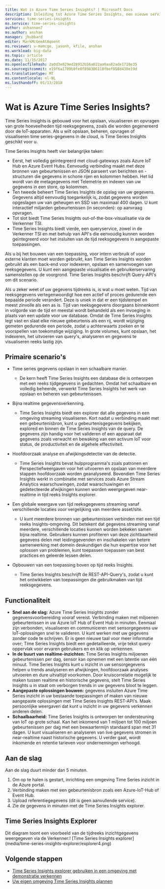 ```yaml
---
title: Wat is Azure Time Series Insights? | Microsoft Docs
description: Inleiding tot Azure Time Series Insights, een nieuwe service voor het time series-gegevensanalyse en IoT-oplossingen.
services: time-series-insights
ms.service: time-series-insights
author: ashannon7
ms.author: anshan
manager: jhubbard
editor: MarkMcGeeAtAquent
ms.reviewer: v-mamcge, jasonh, kfile, anshan
ms.workload: big-data
ms.topic: article
ms.date: 11/15/2017
ms.openlocfilehash: 2a0d3e829ed28912b56a022aa6aa82ade1718e35
ms.sourcegitcommit: e19f6a1709b0fe0f898386118fbef858d430e19d
ms.translationtype: MT
ms.contentlocale: nl-NL
ms.lasthandoff: 01/13/2018
---
```

# <a name="what-is-azure-time-series-insights"></a>Wat is Azure Time Series Insights?

Time Series Insights is gebouwd voor het opslaan, visualiseren en opvragen van grote hoeveelheden tijd reeksgegevens, zoals die worden gegenereerd door de IoT-apparaten.  Als u wilt opslaan, beheren, opvragen of visualiseren time series-gegevens in de cloud, is Time Series Insights geschikt voor u.  

Time Series Insights heeft vier belangrijke taken:

- Eerst, het volledig geïntegreerd met cloud-gateways zoals Azure IoT Hub en Azure Event Hubs. Eenvoudig verbinding maakt met deze bronnen van gebeurtenissen en JSON parseert van berichten en -structuren die gegevens in schone rijen en kolommen hebben. Het lid wordt van de metagegevens met Telemetrie en indexen van uw gegevens in een store, op kolommen.
- Ten tweede beheert Time Series Insights de opslag van uw gegevens. Gegevens altijd eenvoudig toegankelijk is, zodat gegevens worden opgeslagen uw van geheugen en SSD van maximaal 400 dagen. U kunt interactief miljarden gebeurtenissen (in seconden): op aanvraag opvragen.
- Tot slot biedt Time Series Insights out-of-the-box-visualisatie via de Verkenner TSI.  
- Time Series Insights biedt vierde, een queryservice, zowel in de Verkenner TSI en met behulp van API's die eenvoudig kunnen worden geïntegreerd voor het insluiten van de tijd reeksgegevens in aangepaste toepassingen.  

Als u bij het bouwen van een toepassing, voor intern verbruik of voor externe klanten moet worden gebruikt, kan Time Series Insights worden gebruikt als een back-end voor indexeren, opslaan en samenvoegen van reeksgegevens. U kunt een aangepaste visualisatie en gebruikerservaring samenstellen op de voorgrond.  Time Series Insights beschrijft Query-API's om dit scenario.  

Als u zeker weet of uw gegevens tijdreeks is, is wat u moet weten.  Tijd van reeksgegevens vertegenwoordigt hoe een actief of proces gedurende een bepaalde periode verandert.  Deze is uniek in dat er een tijdstempel en meest zinvolle als een as is.  Tijd van reeksgegevens doorgaans binnenkomt in volgorde van de tijd en meestal wordt behandeld als een invoeging in plaats van een update voor uw database.  Omdat de Time Series Insights legt vast en slaat elke nieuwe gebeurtenis als een rij, wordt wijziging gemeten gedurende een periode, zodat u achterwaarts zoeken en te voorspellen van toekomstige wijziging.  In grote volumes, kunt opslaan, het indexeren, het uitvoeren van query's, analyseren en gegevens te visualiseren reeks lastig zijn.  

## <a name="primary-scenarios"></a>Primaire scenario's

- Time series gegevens opslaan in een schaalbare manier.  
  - De kern heeft Time Series Insights een database die is ontworpen met een reeks tijdgegevens in gedachten.  Omdat het schaalbare en volledig beheerde, verwerkt Time Series Insights het werk van opslaan en beheren van gebeurtenissen.

- Bijna realtime gegevensverkenning.  
  - Time Series Insights biedt een explorer dat alle gegevens in een omgeving streaming visualiseren.  Kort nadat u verbinding maakt met een gebeurtenisbron, kunt u gebeurtenisgegevens bekijken, explored en binnen de Time Series Insights van de query.  De gegevens zijn handig voor het valideren of een apparaat dat gegevens zoals verwacht en bewaking van een activum IoT voor status, de productiviteit en de algehele effectiviteit.  

- Hoofdoorzaak analyse en afwijkingsdetectie van de detectie.
  - Time Series Insights bevat hulpprogramma's zoals patronen en Perspectiefweergaven voor het uitvoeren en opslaan van meerdere stappen hoofdoorzaak worden geanalyseerd.  Bovendien Time Series Insights werkt in combinatie met services zoals Azure Stream Analytics waarschuwingen, zodat waarschuwingen en gedetecteerde afwijkingen kunnen worden weergegeven near-realtime in tijd reeks Insights explorer.  

- Een globale weergave van tijd reeksgegevens streaming vanaf verschillende locaties voor vergelijking van meerdere asset/site.
  - U kunt meerdere bronnen van gebeurtenissen verbinden met een tijd reeks Insights-omgeving.  Dit betekent dat gegevens streaming vanaf meerdere, verschillende locaties kunnen worden bekeken samen bijna realtime.  Gebruikers kunnen profiteren van deze zichtbaarheid gegevens delen met leidinggevenden en inschakelen van betere samenwerking met domein deskundigen die hun expertise voor het oplossen van problemen, kunt toepassen toepassen van best practices en geleerde lessen delen.

- Opbouwen van een toepassing boven op tijd reeks Insights. 
  - Time Series Insights beschrijft de REST-API-Query's, zodat u kunt het ontwikkelen van toepassingen die gebruikmaken van tijd reeksgegevens.

## <a name="capabilities"></a>Functionaliteit

- **Snel aan de slag:** Azure Time Series Insights zonder gegevensvoorbereiding vooraf vereist. Verbinding maken met miljoenen gebeurtenissen in uw Azure IoT Hub of Event Hub in minuten. Eenmaal zijn verbonden, visualiseren en communiceren met sensorgegevens uw IoT-oplossingen snel te valideren. U kunt werken met uw gegevens zonder code te schrijven.
Er is geen nieuwe taal voor meer informatie over; Time Series Insights biedt een gedetailleerde, vrije tekst query oppervlak voor ervaren gebruikers en en klik op verkennen.
- **In de buurt van realtime-inzichten:** Time Series Insights miljoenen gebeurtenissen per dag, sensor kan opnemen met een latentie van één minuut. Time Series Insights kunt u inzicht in uw sensorgegevens helpen u trends analyseren en afwijkingen, hoofdoorzaak analyses uitvoeren en dure uitvaltijd voorkomen. Door kruiscorrelatie mogelijk te maken tussen realtime en historische gegevens, stelt Time Series Insights u in staat om verborgen trends in uw gegevens bloot te leggen.
- **Aangepaste oplossingen bouwen:** gegevens insluiten Azure Time Series inzicht in uw bestaande toepassingen of maken van nieuwe aangepaste oplossingen met Time Series Insights REST-API's. Maak persoonlijke weergaven dat kunt u inzicht in uw gegevens verkennen anderen delen.
- **Schaalbaarheid:** Time Series Insights is ontworpen ter ondersteuning van IoT op grote schaal. Kan het inkomend van 1 miljoen tot 100 miljoen gebeurtenissen per dag met een bewaartermijn standaard span met 31 dagen. U kunt visualiseren en analyseren van live gegevens stromen in near-realtime naast historische gegevens. U verder gaat, wordt inkomende en retentie tarieven voor ondernemingen verhoogd.

## <a name="getting-started"></a>Aan de slag
Aan de slag duurt minder dan 5 minuten. 

1.  Om op te halen is gestart, inrichting een omgeving Time Series inzicht in de Azure portal. 
2.  Verbinding maken met een gebeurtenisbron zoals een Azure-IoT-Hub of Event Hub.  
3.  Upload referentiegegevens (dit is geen aanvullende service).
4.  Zie de gegevens in minuten met de Time Series Insights explorer.

## <a name="time-series-insights-explorer"></a>Time Series Insights Explorer
Dit diagram toont een voorbeeld van de tijdreeks inzichtgegevens weergegeven via de Verkenner:! [Time Series Insights explorer] (media/time-series-insights-explorer/explorer4.png)


## <a name="next-steps"></a>Volgende stappen
 - [Time Series Insights explorer gebruiken in een omgeving met demonstratie verkennen](./time-series-quickstart.md)
 - [Uw eigen omgeving Time Series Insights plannen](time-series-insights-environment-planning.md)

